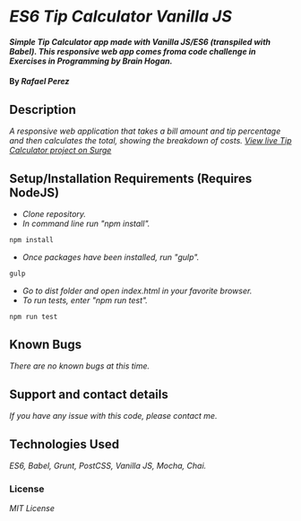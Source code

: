# _ES6 Tip Calculator Vanilla JS_

#### _Simple Tip Calculator app made with Vanilla JS/ES6 (transpiled with Babel). This responsive web app comes froma code challenge in **Exercises in Programming** by Brain Hogan._

#### By _**Rafael Perez**_

## Description

_A responsive web application that takes a bill amount and tip percentage and then calculates the total, showing the breakdown of costs.
[View live Tip Calculator project on Surge](https://wild-fork.surge.sh)_


## Setup/Installation Requirements (Requires NodeJS)

* _Clone repository._
* _In command line run "npm install"._
```javascript
npm install
```
* _Once packages have been installed, run "gulp"._
```javascript
gulp
```
* _Go to dist folder and open index.html in your favorite browser._
* _To run tests, enter "npm run test"._
```javascript
npm run test
```

## Known Bugs

_There are no known bugs at this time._

## Support and contact details

_If you have any issue with this code, please contact me._

## Technologies Used

_ES6, Babel, Grunt, PostCSS, Vanilla JS, Mocha, Chai._

### License

*MIT License*
